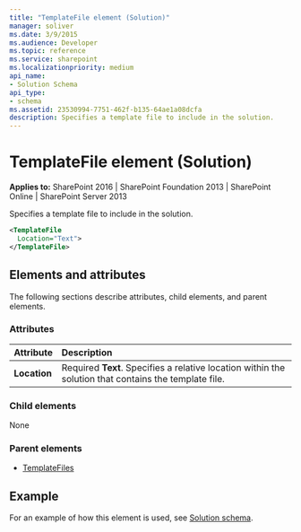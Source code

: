 ```yaml
---
title: "TemplateFile element (Solution)"
manager: soliver
ms.date: 3/9/2015
ms.audience: Developer
ms.topic: reference
ms.service: sharepoint
ms.localizationpriority: medium
api_name:
- Solution Schema
api_type:
- schema
ms.assetid: 23530994-7751-462f-b135-64ae1a08dcfa
description: Specifies a template file to include in the solution.
---
```


# TemplateFile element (Solution)

**Applies to:** SharePoint 2016 | SharePoint Foundation 2013 | SharePoint Online | SharePoint Server 2013
  
Specifies a template file to include in the solution.
  
```XML
<TemplateFile
  Location="Text">
</TemplateFile>
```

## Elements and attributes

The following sections describe attributes, child elements, and parent elements.

### Attributes

|**Attribute**|**Description**|
|:-----|:-----|
|**Location**  <br/> |Required **Text**. Specifies a relative location within the solution that contains the template file.  <br/> |
   
### Child elements

None
   
### Parent elements

- [TemplateFiles](templatefiles-element-solution.md)
   
## Example

For an example of how this element is used, see [Solution schema](solution-schema.md).
  

